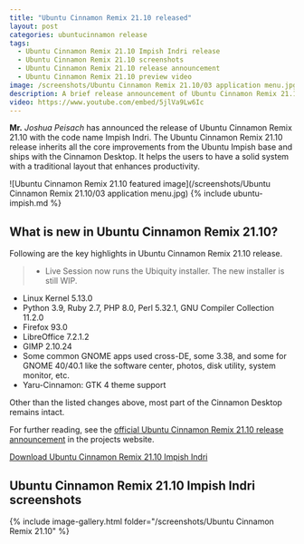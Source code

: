 ```yaml
---
title: "Ubuntu Cinnamon Remix 21.10 released"
layout: post
categories: ubuntucinnamon release
tags:
  - Ubuntu Cinnamon Remix 21.10 Impish Indri release
  - Ubuntu Cinnamon Remix 21.10 screenshots
  - Ubuntu Cinnamon Remix 21.10 release announcement
  - Ubuntu Cinnamon Remix 21.10 preview video
image: /screenshots/Ubuntu Cinnamon Remix 21.10/03 application menu.jpg
description: A brief release announcement of Ubuntu Cinnamon Remix 21.10 Impish Indri along with salient features, screenshots, and desktop tour video.
video: https://www.youtube.com/embed/5jlVa9Lw6Ic
---
```


**Mr.** *Joshua Peisach* has announced the release of Ubuntu Cinnamon Remix 21.10 with the code name Impish Indri. The Ubuntu Cinnamon Remix 21.10 release inherits all the core improvements from the Ubuntu Impish base and ships with the Cinnamon Desktop. It helps the users to have a solid system with a traditional layout that enhances productivity.

![Ubuntu Cinnamon Remix 21.10 featured image](/screenshots/Ubuntu Cinnamon Remix 21.10/03 application menu.jpg)
{% include ubuntu-impish.md %}
## What is new in Ubuntu Cinnamon Remix 21.10?

Following are the key highlights in Ubuntu Cinnamon Remix 21.10 release.

> - Live Session now runs the Ubiquity installer. The new installer is still WIP.
- Linux Kernel 5.13.0
- Python 3.9, Ruby 2.7, PHP 8.0, Perl 5.32.1, GNU Compiler Collection 11.2.0
- Firefox 93.0
- LibreOffice 7.2.1.2
- GIMP 2.10.24
- Some common GNOME apps used cross-DE, some 3.38, and some for GNOME 40/40.1 like the software center, photos, disk utility, system monitor, etc.
- Yaru-Cinnamon: GTK 4 theme support

Other than the listed changes above, most part of the Cinnamon Desktop remains intact.

For further reading, see the [official Ubuntu Cinnamon Remix 21.10 release announcement](https://ubuntucinnamon.org/ubuntu-cinnamon-remix-21-10-impish-indri-released/) in the projects website.

<a href="[https://cdimage.ubuntu.com/Ubuntu Cinnamon Remix/releases/21.10/release/](https://sourceforge.net/projects/ubuntu-cinnamon-remix/files/)" class="download">Download Ubuntu Cinnamon Remix 21.10 Impish Indri</a>

## Ubuntu Cinnamon Remix 21.10 Impish Indri screenshots
{% include image-gallery.html folder="/screenshots/Ubuntu Cinnamon Remix 21.10" %}